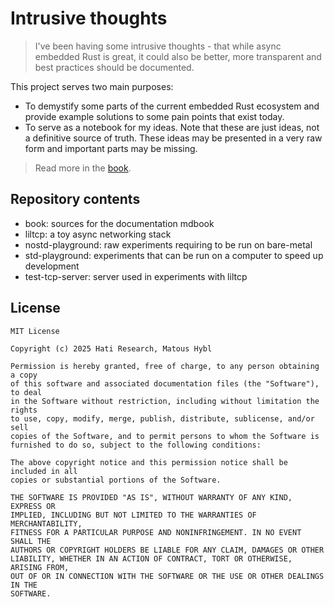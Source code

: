 # Intrusive thoughts

> I've been having some intrusive thoughts - that while async embedded Rust is great,
it could also be better, more transparent and best practices should be documented.

This project serves two main purposes:

* To demystify some parts of the current embedded Rust ecosystem and
provide example solutions to some pain points that exist today.
* To serve as a notebook for my ideas. Note that these are just ideas,
not a definitive source of truth.
These ideas may be presented in a very raw form and important parts may be missing.

> Read more in the [book](intrusive.hatiresearch.eu).

## Repository contents

* book: sources for the documentation mdbook
* liltcp: a toy async networking stack
* nostd-playground: raw experiments requiring to be run on bare-metal
* std-playground: experiments that can be run on a computer to speed up development
* test-tcp-server: server used in experiments with liltcp

## License

```license
MIT License

Copyright (c) 2025 Hati Research, Matous Hybl

Permission is hereby granted, free of charge, to any person obtaining a copy
of this software and associated documentation files (the "Software"), to deal
in the Software without restriction, including without limitation the rights
to use, copy, modify, merge, publish, distribute, sublicense, and/or sell
copies of the Software, and to permit persons to whom the Software is
furnished to do so, subject to the following conditions:

The above copyright notice and this permission notice shall be included in all
copies or substantial portions of the Software.

THE SOFTWARE IS PROVIDED "AS IS", WITHOUT WARRANTY OF ANY KIND, EXPRESS OR
IMPLIED, INCLUDING BUT NOT LIMITED TO THE WARRANTIES OF MERCHANTABILITY,
FITNESS FOR A PARTICULAR PURPOSE AND NONINFRINGEMENT. IN NO EVENT SHALL THE
AUTHORS OR COPYRIGHT HOLDERS BE LIABLE FOR ANY CLAIM, DAMAGES OR OTHER
LIABILITY, WHETHER IN AN ACTION OF CONTRACT, TORT OR OTHERWISE, ARISING FROM,
OUT OF OR IN CONNECTION WITH THE SOFTWARE OR THE USE OR OTHER DEALINGS IN THE
SOFTWARE.

```
